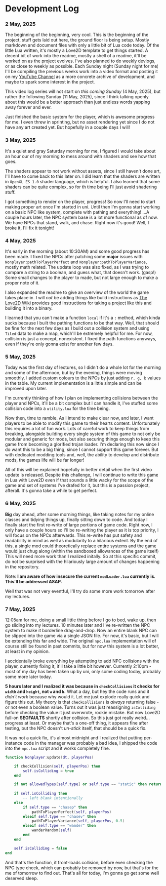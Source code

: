 # Development Log
<!-- A day-to-day log of my existence as this is developed -->

### 2 May, 2025

The beginning of the beginning, very cool. This is the beginning of the project, stuff gets laid out here, the ground floor is being setup. Mostly markdown and document files with only a little bit of Lua code today. Of the little Lua written, it's mostly a Love2D template to get things started. A decent bit of work into the readme, mostly a shell of a readme, it'll be worked on as the project evolves. I've also planned to do weekly devlogs, or as close to weekly as possible. Each Sunday night (Sunday night for me) I'll be compiling the previous weeks work into a video format and posting it on my [YouTube Channel]() as a more concrete archive of development, and maybe to spark some interest in the project.

This video log series will not start on *this coming Sunday* (4 May, 2025), but rather the following Sunday (11 May, 2025), since I think talking openly about this would be a better approach than just endless words yapping away forever and ever.

Just finished the basic system for the player, which is awesome progress for me. I even threw in sprinting, but no asset rendering yet since I do not have any art created yet. But hopefully in a couple days I will!

### 3 May, 2025

It's a quiet and gray Saturday morning for me, I figured I would take about an hour our of my morning to mess around with shaders and see how that goes.

The shaders appear to not work without assets, since I still haven't done art, I'll have to come back to this later on. I did learn that the shaders are written in `OpenGL ES 1.0` shader language, which is helpful. I also learned that some shaders can be quite complex, so for th time being I'll just avoid shadering stuff.

I got something to render on the player, progress! So now I'll need to start making proper art once I'm started in uni. Until then I'm gonna start working on a basic NPC like system, complete with pathing and everything! ...A couple hours later, the NPC system base is a lot more functional as of now. We have NPCs that stand, walk, and chase. Right now it's good! Well, I broke it, I'll fix it tonight!

### 4 May, 2025

It's early in the morning (about 10:30AM) and some good progress has been made. I fixed the NPCs after patching some **major** issues with `Nonplayer:pathToPlayerPerfect` and `Nonplayer:pathToPlayerVariance`, mostly math related. The update loop was also fixed, as I was trying to compare a string to a boolean, and guess what, that doesn't work. (gasp!) Some small changes to the player to made, but not large enough to make a proper note of it.

I also expanded the readme to give an overview of the world the game takes place in. I will *not* be adding things like build instructions as [The Love2D Wiki](https://love2d.org/wiki) provides good instructions for taking a project like this and building it into a binary.

I learned that you can't make a function `local` if it's a `:` method, which kinda sucks because I built the pathing functions to be that way. Well, that should be fine for the next few days as I build out a collision system and using `Tiled` data to make a map, which'll be extremely helpful for me. For now, collision is just a concept, nonexistent. I fixed the path functions anyways, even if they're only gonna exist for another few days.

### 5 May, 2025

Today was the first day of lectures, so I didn't do a whole lot for the morning and some of the afternoon, but by the evening, things were moving smoothly. I added custom colours to the NPCs by just adding `r, g, b` values in the table. My current implementation is a little simple and can be improved upon later.

I'm currently thinking of how I plan on implementing collisions between the player and NPCs, it'll be a bit complex but I can handle it, I've stuffed some collision code into a `utility.lua` for the time being.

Now then, time to ramble. As I intend to make clear now, and later, I want players to be able to modify this game to their hearts content. Unfortunately this requires a lot of fun work. Lots of careful work to keep things from breaking, alongside building every single system of this game to not only be modular and generic for mods, but also securing things enough to keep this game from becoming a glorified trojan loader. I'm declaring this now since I do want this to be a big thing, since I cannot support this game forever. But with dedicated modding tools and, well, the ability to develop and distribute mods, the games life will be far longer!

All of this will be explained hopefully in better detail when the first video update is released. Despite this challenge, I will continue to write this game in Lua with Love2D even if that sounds a little wacky for the scope of the game and set of systems I've drafed for it, but this is a passion project, afterall. It's gonna take a while to get perfect.

### 6 May, 2025

**Big** day ahead, after some morning things, like taking notes for my online classes and tidying things up, finally sitting down to code. And today I finally start the first re-write of large portions of game code. Right now, I only have a couple hours so I'll be re-writing the player as it is top priority, I will focus on the NPCs afterwards. This re-write has put safety and readability in mind as well as modularity to a hilarious extent. By the end of this, a single mod could theoretically replace entire systems and the game would just chug along (within the sandboxed allowances of the game itself) This will need more work than I realized initally. So at this specific commit, do not be surprised with the hilariously large amount of changes happening in the repository.

Note: **I am aware of how insecure the current `modLoader.lua` currently is. This'll be addressed ASAP.**

Well that was not very eventful, I'll try do some more work tomorrow after my lectures.

### 7 May, 2025

12:05am for me, doing a small little thing before I go to bed, wake up, then go sliding into my lectures. 10 minutes later and I've re-written the NPC system to make it borderline drag-and-drop. Now an entire blank NPC can be slipped into the game via a single JSON file. For now, it's basic, but I will be extending this far and wide. The original `npc.lua` implementation will of course still be found in past commits, but for now this system is a lot better, at least in my opinion.

I accidentally broke everything by attempting to add NPC collisions with the player, currently fixing it, it'll take a little bit however. Currently 2:10pm - most of my day has been taken up by uni, only some coding today, probably some more later today.

**5 hours later and I realized it was because in `checkCollisions` it checks for `width` and `height`, not `w` and `h`.** What a day, but hey the code runs and it *didn't work* because why would it. Let me just explode really quick and figure this out. My theory is that `checkCollisions` is *always* returning false - or not even a boolean value. Turns out it was just reassigning `isColliding` before checking the value it just overwrote, rookie mistake. But now Love2D full-on **SEGFAULTS** shortly after collision. So this just got really weird... progress at least. Or maybe that's a one-off thing, it appears fine after testing, but the NPC doesn't *un-stick* itself, that should be a quick fix.

It was not a quick fix, it's almost midnight and I realized that putting per-instance code in the manager was probably a bad idea, I shipped the code into the `npc.lua` script and it works completely fine.

```lua
function Nonplayer:update(dt, playerPos)

    if checkCollision(self, playerPos) then
        self.isColliding = true
    end

    if not allowedTypes[self.type] or self.type == "static" then return end
    
    if self.isColliding then
        -- left blank intentionally
    else
        if self.type == "chasep" then
            pathToPlayerPerfect(self, playerPos)
        elseif self.type == "chasev" then
            pathToPlayerVariance(self, playerPos, 0.5)
        elseif self.type == "wander" then
            wanderRandom(self)
        end
    end

    self.isColliding = false
end
```

And that's the function, it front-loads collision, before even checking the NPC type check, which can probably be removed by now, but that's for the me of tomorrow to find out. That's all for today, I'm gonna go get some well deserved sleep.